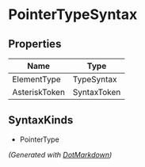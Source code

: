 # PointerTypeSyntax

## Properties

| Name          | Type        |
| ------------- | ----------- |
| ElementType   | TypeSyntax  |
| AsteriskToken | SyntaxToken |

## SyntaxKinds

* PointerType

*\(Generated with [DotMarkdown](http://github.com/JosefPihrt/DotMarkdown)\)*